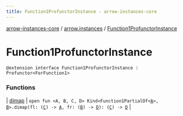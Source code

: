 ```yaml
---
title: Function1ProfunctorInstance - arrow-instances-core
---
```


[arrow-instances-core](../../index.html) / [arrow.instances](../index.html) / [Function1ProfunctorInstance](./index.html)

# Function1ProfunctorInstance

`@extension interface Function1ProfunctorInstance : Profunctor<ForFunction1>`

### Functions

| [dimap](dimap.html) | `open fun <A, B, C, D> Kind<Function1PartialOf<`[`A`](dimap.html#A)`>, `[`B`](dimap.html#B)`>.dimap(fl: (`[`C`](dimap.html#C)`) -> `[`A`](dimap.html#A)`, fr: (`[`B`](dimap.html#B)`) -> `[`D`](dimap.html#D)`): (`[`C`](dimap.html#C)`) -> `[`D`](dimap.html#D) |

